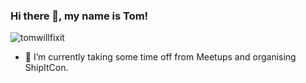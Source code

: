### Hi there 👋, my name is Tom!

![tomwillfixit](./img/img-twfi.png)

- 🔭 I’m currently taking some time off from Meetups and organising ShipItCon.

<!--
**tomwillfixit/tomwillfixit** is a ✨ _special_ ✨ repository because its `README.md` (this file) appears on your GitHub profile.

Here are some ideas to get you started:

- 🔭 I’m currently working on ...
- 🌱 I’m currently learning ...
- 👯 I’m looking to collaborate on ...
- 🤔 I’m looking for help with ...
- 💬 Ask me about ...
- 📫 How to reach me: ...
- 😄 Pronouns: ...
- ⚡ Fun fact: ...
-->
